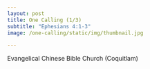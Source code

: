 ```yaml
---
layout: post
title: One Calling (1/3)
subtitle: "Ephesians 4:1-3"
image: /one-calling/static/img/thumbnail.jpg

---
```


Evangelical Chinese Bible Church (Coquitlam)
